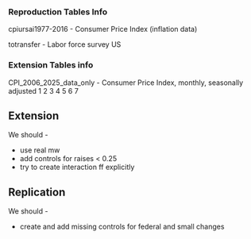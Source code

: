 ### Reproduction Tables Info 
cpiursai1977-2016 - Consumer Price Index (inflation data)

totransfer - Labor force survey US


### Extension Tables info
CPI_2006_2025_data_only - Consumer Price Index, monthly, seasonally adjusted 1 2 3 4 5 6 7


## Extension 

  We should -
  - use real mw
  - add controls for raises < 0.25
  - try to create interaction ff explicitly

## Replication

We should - 
- create and add missing controls for federal and small changes
